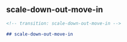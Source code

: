 <!-- transition: scale-down-out-move-in -->

## scale-down-out-move-in

```md
<!-- transition: scale-down-out-move-in -->

## scale-down-out-move-in
```